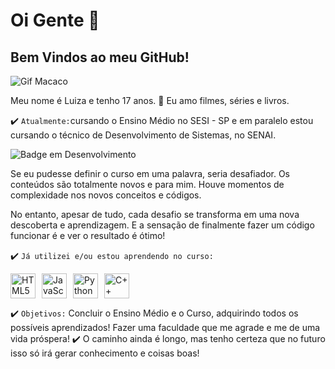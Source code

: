 # Oi Gente :purple_heart:
## Bem Vindos ao meu GitHub!
![Gif Macaco](https://media1.tenor.com/m/lER2_kKTywYAAAAd/monkey-adult-swim.gif)

Meu nome é Luiza e tenho 17 anos.
:purple_heart: Eu amo filmes, séries e livros.

:heavy_check_mark: `Atualmente:`cursando o Ensino Médio no SESI - SP e em paralelo estou cursando o técnico de Desenvolvimento de Sistemas, no SENAI. 

![Badge em Desenvolvimento](http://img.shields.io/static/v1?label=STATUS&message=EM%20DESENVOLVIMENTO&color=8A2BE2&style=for-the-badge)

Se eu pudesse definir o curso em uma palavra, seria desafiador. Os conteúdos são totalmente novos e para mim. Houve momentos de complexidade nos novos conceitos e códigos. 

No entanto, apesar de tudo, cada desafio se transforma em uma nova descoberta e aprendizagem. E a sensação de finalmente fazer um código funcionar é e ver o resultado é ótimo!

:heavy_check_mark: `Já utilizei e/ou estou aprendendo no curso:`
<div style="display: flex; align-items: center; gap: 10px;">
  <img src="https://upload.wikimedia.org/wikipedia/commons/thumb/6/61/HTML5_logo_and_wordmark.svg/250px-HTML5_logo_and_wordmark.svg.png" width="40" alt="HTML5 Logo">
  <img src="https://static.wikia.nocookie.net/coding-help/images/6/69/JavaScript.png/revision/latest?cb=20230517123229" width="40" alt="JavaScript Logo">
  <img src="https://runestone.academy/ns/books/published/mobilecsp/_images/python-logo.png" width="40" alt="Python Logo">
  <img src="https://upload.wikimedia.org/wikipedia/commons/thumb/1/18/ISO_C%2B%2B_Logo.svg/1067px-ISO_C%2B%2B_Logo.svg.png" width="40" alt="C++ Logo">
</div>


:heavy_check_mark: `Objetivos:` Concluir o Ensino Médio e o Curso, adquirindo todos os possíveis aprendizados! Fazer uma faculdade que me agrade e me de uma vida próspera!
:heavy_check_mark: O caminho ainda é longo, mas tenho certeza que no futuro isso só irá gerar conhecimento e coisas boas!
